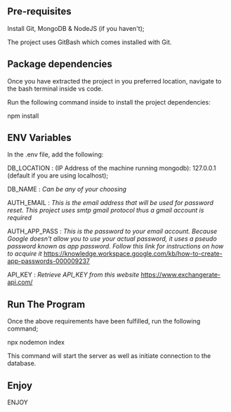 ## Pre-requisites
 
Install Git, MongoDB & NodeJS (if you haven't);

The project uses GitBash which comes installed with Git.

## Package dependencies

Once you have extracted the project in you preferred location, navigate to the bash terminal inside vs code.

Run the following command inside  to install the project dependencies:

npm install

## ENV Variables

In the .env file, add the following:

DB_LOCATION : (IP Address of the machine running mongodb): 127.0.0.1 (default if you are using localhost);

DB_NAME : *Can be any of your choosing*

AUTH_EMAIL : *This is the email address that will be used for password reset. This project uses smtp gmail protocol thus a gmail account is required*

AUTH_APP_PASS : *This is the password to your email account. Because Google doesn't allow you to use your actual password, it uses a pseudo password known as app password. Follow this link for instructions on how to acquire it* https://knowledge.workspace.google.com/kb/how-to-create-app-passwords-000009237

API_KEY : *Retrieve API_KEY from this website* https://www.exchangerate-api.com/

## Run The Program

Once the above requirements have been fulfilled, run the following command;

npx nodemon index

This command will start the server as well as initiate connection to the database.

## Enjoy

ENJOY
